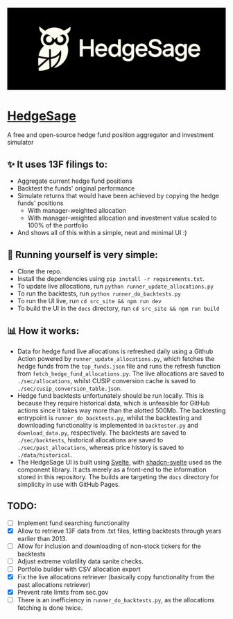 ![HedgeSage Logo](logo.png)
# [HedgeSage](https://denk1k.github.io/hedgesage/)
A free and open-source hedge fund position aggregator and investment simulator
## ✨ It uses 13F filings to:
* Aggregate current hedge fund positions
* Backtest the funds' original performance
* Simulate returns that would have been achieved by copying the hedge funds' positions
  * With manager-weighted allocation
  * With manager-weighted allocation and investment value scaled to 100% of the portfolio
* And shows all of this within a simple, neat and minimal UI :)

## 🚀 Running yourself is very simple:
* Clone the repo. 
* Install the dependencies using `pip install -r requirements.txt`.
* To update live allocations, run `python runner_update_allocations.py`
* To run the backtests, run `python runner_do_backtests.py`
* To run the UI live, run `cd src_site && npm run dev`
* To build the UI in the `docs` directory, run `cd src_site && npm run build`


## 📊 How it works:
* Data for hedge fund live allocations is refreshed daily using a Github Action powered by `runner_update_allocations.py`, which fetches the hedge funds from the `top_funds.json` file and runs the refresh function from `fetch_hedge_fund_allocations.py`. The live allocations are saved to `./sec/allocations`, whilst CUSIP conversion cache is saved to `./sec/cusip_conversion_table.json`.
* Hedge fund backtests unfortunately should be run locally. This is because they require historical data, which is unfeasible for GitHub actions since it takes way more than the alotted 500Mb. The backtesting entrypoint is `runner_do_backtests.py`, whilst the backtesting and downloading functionality is implemented in `backtester.py` and `download_data.py`, respectively. The backtests are saved to `./sec/backtests`, historical allocations are saved to `./sec/past_allocations`, whereas price history is saved to `./data/historical`.
* The HedgeSage UI is built using [Svelte](https://svelte.dev/), with [shadcn-svelte](https://shadcn-svelte.com/) used as the component library. It acts merely as a front-end to the information stored in this repository. The builds are targeting the `docs` directory for simplicity in use with GitHub Pages.

## TODO:
-   [ ] Implement fund searching functionality
-   [x] Allow to retrieve 13F data from .txt files, letting backtests through years earlier than 2013.
-   [ ] Allow for inclusion and downloading of non-stock tickers for the backtests
-   [ ] Adjust extreme volatility data sanite checks.
-   [ ] Portfolio builder with CSV allocation export
-   [x] Fix the live allocations retriever (basically copy functionality from the past allocations retriever)
-   [x] Prevent rate limits from sec.gov
-   [ ] There is an inefficiency in `runner_do_backtests.py`, as the allocations fetching is done twice.